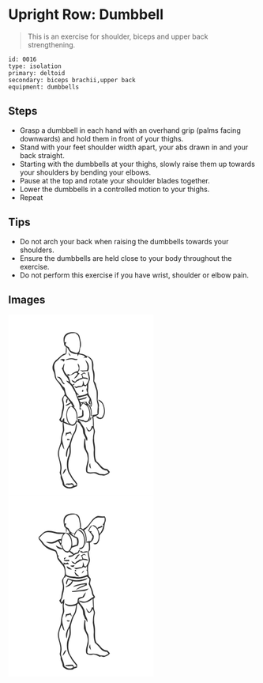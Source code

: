 # Upright Row: Dumbbell
> This is an exercise for shoulder, biceps and upper back strengthening.

``` 
id: 0016 
type: isolation 
primary: deltoid 
secondary: biceps brachii,upper back 
equipment: dumbbells 
``` 

## Steps

 - Grasp a dumbbell in each hand with an overhand grip (palms facing downwards) and hold them in front of your thighs.
 - Stand with your feet shoulder width apart, your abs drawn in and your back straight.
 - Starting with the dumbbells at your thighs, slowly raise them up towards your shoulders by bending your elbows.
 - Pause at the top and rotate your shoulder blades together.
 - Lower the dumbbells in a controlled motion to your thighs.
 - Repeat

## Tips

 - Do not arch your back when raising the dumbbells towards your shoulders.
 - Ensure the dumbbells are held close to your body throughout the exercise.
 - Do not perform this exercise if you have wrist, shoulder or elbow pain.

## Images

<svg width="221pt" height="275pt" viewBox="0 0 221 275" xmlns="http://www.w3.org/2000/svg"><g fill="#FFF"><path d="M0 0h221v275H0V0m85.82 31.9c-3.25 4.39-1.3 9.97-.8 14.89l2.76 3.15c-.12 3.17-.29 6.34-.7 9.49-5.65.6-8.79 5.73-13.05 8.75-5.7 3.78-8.95 12-5.5 18.29 1.92 3.34 1.5 7.39 2.99 10.89 1.39 3.45 4.58 5.67 6.45 8.83 2.41 3.34 3.97 7.24 6.72 10.33.4 1.61.79 3.21 1.21 4.82-1.37 2.15-2.99 4.16-4.03 6.5-.74 2.74.57 5.45.95 8.15.98 5.66-2.04 10.94-2.11 16.55-.01 2.93-1.86 5.27-3.43 7.56 1.62 1.35 3.13 5.48 5.68 3.11-.62 3.92-.1 7.86.06 11.79.12 2.79-1.3 5.29-1.89 7.95-.98 3.8-1 7.73-1.42 11.61-1.98 6.91-5.73 13.98-3.78 21.35 1.88 7.92 4.77 16.21 2.14 24.34.52 1.63 1.07 3.26 1.6 4.9-1.08 3.92 2.31 7.05 2.55 10.83-.13 5.5 6.04 8.48 10.84 8.34 3.67.56 6.59-1.99 10-2.77 2.17-.56 1.47-3.23 1.47-4.86-1.07-1.4-2.03-2.87-3.12-4.24-3.78-3.8-5.82-8.86-8.63-13.34-2.83-8.28-1.83-17.62 1.49-25.61 1.94-6.34-.86-13.16 1.48-19.45 1.57-4.41 2.44-9.18 5.1-13.11 2.89-4.54 3.41-10.14 3.41-15.39-2.1 2.45-1.67 5.97-2.6 8.9-.66 4.45-4.2 7.67-5.2 11.99-1.53 3.77-2.58 7.7-3.89 11.54-2.1 3.96-4.34 8-4.79 12.56-.11 2.09-.73 4.55 1.08 6.14 1.13-5.22.51-11 3.99-15.48.1 3.28.34 6.58-.05 9.85-.77 3.37-2.73 6.37-3.25 9.81-1.24 8.13-.49 17.1 4.54 23.9 2.28 5.43 6.96 9.18 9.71 14.31-1.19.42-2.4.82-3.61 1.2-1.06-1.97-2.27-4.81-5.06-3.6-2.69 1.04-7.43-1.34-8.37 2.18.94-.18 1.87-.35 2.81-.52 3.05 1.9 7.26-1.98 9.25 1.86-4.27 4.19-13.55 2.17-14.04-4.29-1.05-6.37-5.95-12.25-4.22-18.89 2.14-9.88-4.79-19.01-3.37-28.85.78-4.02 2.1-7.92 3.84-11.62 1.39 2.89 1.84 6.34 4.16 8.72-.86-5.44-2.91-10.65-3.48-16.15.09-4.52 2.28-8.58 3.26-12.9.12-3.86-.68-7.67-.96-11.5 4.24 1.74 8.56 3.34 13.01 4.44 3.94.41 5.86-3.75 7.48-6.6-.45-.79-.91-1.58-1.36-2.36-.52 3.14-2.41 7.33-6.14 7.28-4.53-.71-6.36-5.64-7.2-9.56-1.28-6.3-.64-14.28 5.37-18.01 5.22 2.19 8.03 7.74 8.55 13.13.33 2.67-.57 5.66 1.26 7.96.74-7.5-.24-15.76-6.08-21.15l2.11.83c-1.27-2.34-2.3-4.8-3.62-7.11-2.71-2.95-5.37-5.96-7.68-9.24-2.82-3.68-2.9-8.54-4.23-12.83-4.22-2.77-6.12-7.69-10.04-10.77-4.18-4.08-3.13-10.47-4.77-15.63-1.28-4.18-1.6-9.25 1.53-12.72 2.5-2.24 5.02-4.47 7.28-6.97 2.12-2.58 5.52-3.31 8.27-5 1.42-3.29 1.07-7.05.75-10.53 3.19 2.45 3.8 7.37 7.85 8.78 2.61 1.41 5.58 1.84 8.52 1.76.15.81.46 2.42.61 3.23.49-.98.96-1.96 1.41-2.95 3.43.51 6.85 1.04 9.67 3.26-.87 1.02-1.74 2.03-2.61 3.05.64-.46 1.27-.92 1.91-1.39.88.1 2.63.29 3.51.38.08-.57.25-1.71.34-2.28 2.39 1.9 4.84 3.87 6.48 6.5 1.67 4.81.55 10.06 1.58 14.98 1.9 5.38 1.37 11.19 1.49 16.79 1.67 4.32 2.79 8.83 4.5 13.14 1.42 6.59-.17 13.51 1.62 20.06 1.78 5.3-.86 10.72.27 16.11-2.52 1-5.23 1.19-7.85 1.73.07.73.2 2.17.26 2.89-.32 0-.97-.01-1.29-.01 3.01 3.8 1.31 9.21 2.19 13.73l-2.03-.04c-.72 2.35-1.14 4.99-2.99 6.76-2.72-.19-4.11-2.8-4.86-5.1-.18.06-.54.17-.72.23.95 2.21 1.29 5.15 3.67 6.32 3.4.26 4.73-3.38 6.41-5.63 3.28 4.99-.07 10.52.31 15.88-1.27 6.39 1.73 12.56 1.13 18.97-.59 5.44.18 10.85 1.48 16.14 3.13 2.7 6.02 5.68 8.54 8.97 2.39 3.15 6.22 4.77 10.09 5.09.73.94 1.45 1.9 2.17 2.86-1.74.92-3.37 2.05-5.18 2.82-2.62.14-5.22-.43-7.85-.37-2.57-1.24-5.11-3.02-8.09-2.8-3.68-.29-8.04 1.55-11.06-1.31.4-4.48.32-9.11 2.01-13.35.12-4.08.31-8.18-.14-12.25-.38-3.58-3.44-6.2-3.74-9.8-.52-4.2-1.66-8.46-.66-12.68-.45-.82-.91-1.63-1.39-2.42-.85 4.45-1.41 8.99-1.2 13.52 1.24 5.13 5.34 9.22 5.56 14.68 1.69 7.94-4.13 15.48-1.88 23.36 2.79 2.8 6.87 2.34 10.41 1.72 4.07-.79 7.06 3.03 10.97 3.11 2.45-.01 5.04 1.24 7.37 0 2.78-1.05 5.76-2.19 7.03-5.13-.82-1-1.61-2.02-2.49-2.96-1.78-2.23-5.17-1.1-7.29-2.88-4.12-2.87-6.63-7.45-10.7-10.41-3.66-7.71-1.15-16.61-2.48-24.79-1.42-6.3-1.38-12.95.18-19.21.68-3.1-1.78-5.79-1.5-8.87.1-4.63-.07-9.28-.89-13.85 2.84-1.94 6.95-2.05 8.21-5.77-.13-3.14.55-6.27.05-9.39 1.26-3.87-.76-7.41-1.69-11.07.2-4.7.72-9.44.02-14.13-.61-3.66-2.39-7.02-2.85-10.72-.77-1.21-1.55-2.42-2.35-3.6.46-5.64 1.4-11.63-.88-17-1.1-3.05.03-6.35-.5-9.5-.1-6.05-5.17-10.8-10.76-12.22-3.23-2.17-6.87-3.17-10.74-3.38.96-2.46 1.17-5.08 1.37-7.68 3.16-5.58.34-11.88-.54-17.66-.59-3.9-4.56-6.81-8.42-6.78-5.06-.55-11.06.11-14.25 4.59m5.29 26.07c.58 1.42 1.19 2.83 1.78 4.24.49.15 1.46.46 1.94.61-.94-1.83-2.28-3.39-3.72-4.85m-4.59 11.17c4.13.61 8.15-2.07 12.22-.54 2.01.77 4.12 1.18 6.19.39 0-.36-.01-1.09-.01-1.46-1.16.37-2.3.38-3.44.04-4.89-1.6-10.51-1.01-14.96 1.57m-8.07.12c2.47-.4 4.35.75 5.77 2.67.38-1.24 2.63-2.87.79-3.81-2.26-.87-4.71-.36-6.56 1.14m38.3.18c2.5 4.62 5.13 9.96 2.81 15.24-3.58.62-7.27.82-10.86.1 1.43.76 2.83 1.58 4.34 2.18 2.4-.33 4.79-1.3 7.22-.59 2.01-.8 1.92-3.55 2.06-5.37.55-4.49-1.88-9.08-5.57-11.56M81.32 81.85c2.11 3.85 2.82 8.49 6.07 11.66 2.46 2.33 4.03 5.32 4.91 8.57-1.52-.58-3.07-1.09-4.67-1.39 3 3.18 6.99 5.43 9.21 9.31 1.68 3.04 3.59 5.97 4.99 9.15 2.25 8.58 8.65 16.53 6.16 25.85l1.07-1.87c.54.82 1.09 1.63 1.65 2.44 1.11-1.68-.71-2.79-1.41-4.06 1.22-2.27 2.83-4.28 4.45-6.26 3.15 1.75 6.66 3.64 7.86 7.33 2.1 5.66 3.14 12.92-.79 18.02-1.39 2.35-4.57 1.62-6.24.01-2.9-.19-5.73-.89-8.5-1.73-.41 1.56-.84 3.11-1.3 4.66 3.77.77 4.91 4.86 6.95 7.59 2.55 3.23 1.08 7.7 2.96 11.19 1.55 3.27 2.87 6.66 4.63 9.83 2.34-3.07-.21-6.22-1.44-9.1-1.82-3.41-.54-7.68-2.79-10.92-1.62-3.31-4.25-6.02-5.86-9.31-.58-.42-1.76-1.27-2.35-1.7 2.54-1.32 4.79 2.24 7.57 1.43 2.68 2.41 6.37 1.54 8.15-1.44l1.33 1.54c-1-1.95-.26-3.94.16-5.86 1.73-6.6-.16-13.73-3.74-19.39l1.39.62c3.55 4.64 4.5 10.77 3.91 16.46l1.14.16c.53-7.17-.34-16.48-7.5-20.21.03-.41.09-1.23.11-1.64-3.2.01-6.33.73-9.49 1.14-.75-1.19-1.35-2.46-2.02-3.7 3.35-.4 6.59-1.35 9.77-2.46.69-.92 1.41-1.82 2.15-2.71-3.86 1.89-8.15 2.49-12.26 3.57-.51-.5-1.51-1.49-2.02-1.99 4.81-1.13 9.71-2.03 14.36-3.77 1.21 1.82 2.47 3.61 3.76 5.38-.58 2-1.15 4-1.85 5.95.91 1.15 2.01 3.16 3.76 2.31-1.8-1.72-1.68-4.09-1.18-6.28.67 2.74 1.1 5.54 2.11 8.19-.62-.33-1.86-.99-2.48-1.31l1.69 3.75c2.41-3.22 1.1-7.33.41-10.92-.55-3.73-3.68-6.35-4.42-10.02-1.29-3.91.25-8.01-.15-12.01-.32-3.88 2.7-7.12 2.45-10.99-.44-3.14-1.2-6.23-1.85-9.34-.25-.14-.74-.43-.99-.58-.96 4.03 1.81 7.92 1.09 11.99-.43 3.19-2.5 5.78-4.1 8.46l-2.8-.48c-.18-2.21-.99-4.26-1.87-6.26-.25 2.63.35 5.95-1.92 7.87-2.35.39-4.88-.22-7.07 1.05-1.45.92-2.98-.49-4.42-.67 1.04 1.3 2.37 3.67 4.4 2.69 3.08-1.83 7.17-.53 9.74-3.4 1 .41 1.99.83 2.98 1.26.56-.58 1.66-1.73 2.21-2.31.08 1.38.23 4.13.31 5.5h-1.08c.16 1.29.31 2.58.47 3.87.41 1.09 2.19 3.05.31 3.77-3.98 2.36-8.72 2.87-13.22 3.44-.11.5-.33 1.49-.44 1.98-.61-1.38-1.21-2.76-1.81-4.14 1.25.42 2.5.83 3.76 1.2-1.27-2.18-3.84-3.26-4.84-5.63-1.6-3.3-2.85-6.81-5.1-9.76 2.03.67 2.58-.81 3.02-2.29-1.12.52-2.23 1.07-3.32 1.65-1.08-1.1-2.18-2.19-3.29-3.25-.84-3.45-.96-7.41-3.81-9.95 2.84-1.03 6.02-1.18 8.58-2.93 1.56-.97 3.18-2.21 5.14-1.86 1.5.67 1.18 2.37.06 3.23-1.4 2.03-3.29 3.67-4.53 5.81 1.54-.84 3.01-1.79 4.48-2.74 1.02-2.11 2.41-4.05 4.57-5.11-1.09-.55-2.84-.98-2.59-2.57.66-1.12 2.09-2 1.93-3.46.04-3.16.79-7.51-2.72-9.15.45 2.16 1.23 4.24 1.95 6.32.24 1.67-.82 3.19-1.18 4.78-4.18.98-7.88 3.07-11.09 5.89-1.83-.19-3.58-.67-5.23-1.44l.84 2.83c-2.22-2.11-4.43-4.43-5.51-7.36-1.95-3.55.08-7.47.33-11.17-2.46 1.77-1.51 5.64-4.06 7.19m33.25 6.67c-1.43 1.02-2.67 2.47-4.61 2.19 1.84 1.44 2.72 3.57 2.19 5.9-3.1.26-5.62 2.16-8.45 3.25-.7.86-1.4 1.72-2.09 2.58-1.82-.85-3.51-1.92-5.22-2.95.18 3.08 3.14 3.79 5.57 4.41 1.31-1.51 2.82-2.85 4.86-3.19l1.43-1.47c1.82-.33 3.59-.91 5.16-1.9 2.74.1 5.43.63 8.05 1.42-1.1-3.31-4.84-2.85-7.62-2.98-.21-1.49-.91-2.8-1.79-3.99.9-.72 1.79-1.43 2.68-2.16 1.15.46 2.3.9 3.47 1.31-1.07-.91-1.99-2.72-3.63-2.42m-40.84 6.4c1.88 1.27 4.27 2.05 5.46 4.13 1.65 2.35 2.58 5.35 5.02 7.05.47-.15 1.42-.45 1.89-.59-3.84-1.94-4.1-6.75-7.12-9.46-1.44-1.28-3.48-1-5.25-1.13m28.5 18.92c.7.52.7.52 0 0m10.22 1.35c-.16.42-.48 1.26-.63 1.67 1.57 3.17 3.82-3.64.63-1.67m23.76 14.57c2.8 2.53 6.5 4.56 7.64 8.42 2.11 6 2.79 13.7-2.02 18.62-.76.13-2.29.4-3.05.53-1.71-1.16-3.41-2.47-5.56-2.62 1.5 4.23 7.76 5.86 10.67 2.24 3.92-5.52 3.31-12.9 1.25-19.01-1.28-3.97-4.41-8.02-8.93-8.18m-23.76 14.74c-.29 2.8-.17 5.62-.3 8.42-1.52 2.66-6.02 1.13-6.71 4.49 2.67-.33 5.74-.29 7.85-2.22 1.96-1.77.74-4.64.9-6.93.17-1.55-.69-2.75-1.74-3.76m12.48 11.86c-.19 1.31-1.64 3.55-.44 4.49 1.1-1.1 1.71-2.81 1.63-4.36-.3-.03-.89-.09-1.19-.13m-37.44 23.47c-.18 1.82-.36 3.65-.48 5.48.72-1.15 1.41-2.31 2.1-3.47 1.72-.41 3.43-.87 5.11-1.39.66 1.05 1.36 2.09 2.09 3.11-.31-1.9-.92-3.72-1.57-5.53-2.24 1.2-4.69 1.87-7.25 1.8m1.72 9.18c.15.55.44 1.64.59 2.19.97-.14 2.9-.41 3.87-.55-.88-1.71-2.87-1.41-4.46-1.64m36.43 45.32c-.63-2.79-1.12-5.61-1.29-8.47-2.19 2.59-1.32 6.51 1.29 8.47m-43.01 8.43c3.01-1.89 3.98-5.4 5.7-8.28-3.73.68-4.59 5.25-5.7 8.28z"/><path d="M89.51 31.36c3.6-2.9 8.38-2.9 12.76-2.76 1.41 1.27 2.93 2.45 4.06 3.99 3.06 7.86 3.62 16.9.35 24.84-.95.46-1.89.91-2.83 1.37-2.65-.83-5.33-1.63-7.87-2.77-2.31-1.13-3.13-3.74-4.11-5.92-1.67-1.01-3.38-1.99-4.83-3.3-.18-1.69.63-3.28 1.02-4.89l-2.44.6c-.41-4.01.18-8.8 3.89-11.16zM84.78 124.11c.68.08 2.03.23 2.71.31.88 1.26 1.81 2.48 2.8 3.66-.37.05-1.13.17-1.51.23-.48 2.2-2.35 5.11.26 6.66.24-2.31.65-4.63 1.62-6.76.84 2.15 2.38 3.84 4 5.42-2.74 1.55-5.5 3.05-8.19 4.67 3.27 1.43 6.02-2 8.78-3.26.85 1.45 1.69 2.9 2.57 4.33-2.64.02-5.77.51-7.09 3.13-3.95 7.3-3.28 16.87 1.28 23.74-2.2-1.31-4.54-2.36-6.92-3.3-.02-1.84-.05-3.68-.12-5.51-2.04.75-2.41 3.06-3.4 4.73-.59-1.14-2.25-2.25-1.11-3.58 2.06-3.56 2-7.75 3.13-11.6 1.84-5.17 1.28-10.85.04-16.09-.69-2.33.58-4.57 1.15-6.78zM113.8 134.5c.76-1.18 4.77-.6 4.69 1.03-1.58.18-3.27-.36-4.69-1.03zM110.2 136.58c-.15-1.36.5-1.82 1.96-1.38.1 1.31-.55 1.77-1.96 1.38zM119.92 136.85c-.44-.32-.44-.32 0 0zM119.92 136.85l.3.23.13.32-.43-.55z"/></g><g fill="#333"><path d="M85.82 31.9c3.19-4.48 9.19-5.14 14.25-4.59 3.86-.03 7.83 2.88 8.42 6.78.88 5.78 3.7 12.08.54 17.66-.2 2.6-.41 5.22-1.37 7.68 3.87.21 7.51 1.21 10.74 3.38 5.59 1.42 10.66 6.17 10.76 12.22.53 3.15-.6 6.45.5 9.5 2.28 5.37 1.34 11.36.88 17 .8 1.18 1.58 2.39 2.35 3.6.46 3.7 2.24 7.06 2.85 10.72.7 4.69.18 9.43-.02 14.13.93 3.66 2.95 7.2 1.69 11.07.5 3.12-.18 6.25-.05 9.39-1.26 3.72-5.37 3.83-8.21 5.77.82 4.57.99 9.22.89 13.85-.28 3.08 2.18 5.77 1.5 8.87-1.56 6.26-1.6 12.91-.18 19.21 1.33 8.18-1.18 17.08 2.48 24.79 4.07 2.96 6.58 7.54 10.7 10.41 2.12 1.78 5.51.65 7.29 2.88.88.94 1.67 1.96 2.49 2.96-1.27 2.94-4.25 4.08-7.03 5.13-2.33 1.24-4.92-.01-7.37 0-3.91-.08-6.9-3.9-10.97-3.11-3.54.62-7.62 1.08-10.41-1.72-2.25-7.88 3.57-15.42 1.88-23.36-.22-5.46-4.32-9.55-5.56-14.68-.21-4.53.35-9.07 1.2-13.52.48.79.94 1.6 1.39 2.42-1 4.22.14 8.48.66 12.68.3 3.6 3.36 6.22 3.74 9.8.45 4.07.26 8.17.14 12.25-1.69 4.24-1.61 8.87-2.01 13.35 3.02 2.86 7.38 1.02 11.06 1.31 2.98-.22 5.52 1.56 8.09 2.8 2.63-.06 5.23.51 7.85.37 1.81-.77 3.44-1.9 5.18-2.82-.72-.96-1.44-1.92-2.17-2.86-3.87-.32-7.7-1.94-10.09-5.09-2.52-3.29-5.41-6.27-8.54-8.97-1.3-5.29-2.07-10.7-1.48-16.14.6-6.41-2.4-12.58-1.13-18.97-.38-5.36 2.97-10.89-.31-15.88-1.68 2.25-3.01 5.89-6.41 5.63-2.38-1.17-2.72-4.11-3.67-6.32.18-.06.54-.17.72-.23.75 2.3 2.14 4.91 4.86 5.1 1.85-1.77 2.27-4.41 2.99-6.76l2.03.04c-.88-4.52.82-9.93-2.19-13.73.32 0 .97.01 1.29.01-.06-.72-.19-2.16-.26-2.89 2.62-.54 5.33-.73 7.85-1.73-1.13-5.39 1.51-10.81-.27-16.11-1.79-6.55-.2-13.47-1.62-20.06-1.71-4.31-2.83-8.82-4.5-13.14-.12-5.6.41-11.41-1.49-16.79-1.03-4.92.09-10.17-1.58-14.98-1.64-2.63-4.09-4.6-6.48-6.5-.09.57-.26 1.71-.34 2.28-.88-.09-2.63-.28-3.51-.38-.64.47-1.27.93-1.91 1.39.87-1.02 1.74-2.03 2.61-3.05-2.82-2.22-6.24-2.75-9.67-3.26-.45.99-.92 1.97-1.41 2.95-.15-.81-.46-2.42-.61-3.23-2.94.08-5.91-.35-8.52-1.76-4.05-1.41-4.66-6.33-7.85-8.78.32 3.48.67 7.24-.75 10.53-2.75 1.69-6.15 2.42-8.27 5-2.26 2.5-4.78 4.73-7.28 6.97-3.13 3.47-2.81 8.54-1.53 12.72 1.64 5.16.59 11.55 4.77 15.63 3.92 3.08 5.82 8 10.04 10.77 1.33 4.29 1.41 9.15 4.23 12.83 2.31 3.28 4.97 6.29 7.68 9.24 1.32 2.31 2.35 4.77 3.62 7.11l-2.11-.83c5.84 5.39 6.82 13.65 6.08 21.15-1.83-2.3-.93-5.29-1.26-7.96-.52-5.39-3.33-10.94-8.55-13.13-6.01 3.73-6.65 11.71-5.37 18.01.84 3.92 2.67 8.85 7.2 9.56 3.73.05 5.62-4.14 6.14-7.28.45.78.91 1.57 1.36 2.36-1.62 2.85-3.54 7.01-7.48 6.6-4.45-1.1-8.77-2.7-13.01-4.44.28 3.83 1.08 7.64.96 11.5-.98 4.32-3.17 8.38-3.26 12.9.57 5.5 2.62 10.71 3.48 16.15-2.32-2.38-2.77-5.83-4.16-8.72-1.74 3.7-3.06 7.6-3.84 11.62-1.42 9.84 5.51 18.97 3.37 28.85-1.73 6.64 3.17 12.52 4.22 18.89.49 6.46 9.77 8.48 14.04 4.29-1.99-3.84-6.2.04-9.25-1.86-.94.17-1.87.34-2.81.52.94-3.52 5.68-1.14 8.37-2.18 2.79-1.21 4 1.63 5.06 3.6 1.21-.38 2.42-.78 3.61-1.2-2.75-5.13-7.43-8.88-9.71-14.31-5.03-6.8-5.78-15.77-4.54-23.9.52-3.44 2.48-6.44 3.25-9.81.39-3.27.15-6.57.05-9.85-3.48 4.48-2.86 10.26-3.99 15.48-1.81-1.59-1.19-4.05-1.08-6.14.45-4.56 2.69-8.6 4.79-12.56 1.31-3.84 2.36-7.77 3.89-11.54 1-4.32 4.54-7.54 5.2-11.99.93-2.93.5-6.45 2.6-8.9 0 5.25-.52 10.85-3.41 15.39-2.66 3.93-3.53 8.7-5.1 13.11-2.34 6.29.46 13.11-1.48 19.45-3.32 7.99-4.32 17.33-1.49 25.61 2.81 4.48 4.85 9.54 8.63 13.34 1.09 1.37 2.05 2.84 3.12 4.24 0 1.63.7 4.3-1.47 4.86-3.41.78-6.33 3.33-10 2.77-4.8.14-10.97-2.84-10.84-8.34-.24-3.78-3.63-6.91-2.55-10.83-.53-1.64-1.08-3.27-1.6-4.9 2.63-8.13-.26-16.42-2.14-24.34-1.95-7.37 1.8-14.44 3.78-21.35.42-3.88.44-7.81 1.42-11.61.59-2.66 2.01-5.16 1.89-7.95-.16-3.93-.68-7.87-.06-11.79-2.55 2.37-4.06-1.76-5.68-3.11 1.57-2.29 3.42-4.63 3.43-7.56.07-5.61 3.09-10.89 2.11-16.55-.38-2.7-1.69-5.41-.95-8.15 1.04-2.34 2.66-4.35 4.03-6.5-.42-1.61-.81-3.21-1.21-4.82-2.75-3.09-4.31-6.99-6.72-10.33-1.87-3.16-5.06-5.38-6.45-8.83-1.49-3.5-1.07-7.55-2.99-10.89-3.45-6.29-.2-14.51 5.5-18.29 4.26-3.02 7.4-8.15 13.05-8.75.41-3.15.58-6.32.7-9.49l-2.76-3.15c-.5-4.92-2.45-10.5.8-14.89m3.69-.54c-3.71 2.36-4.3 7.15-3.89 11.16l2.44-.6c-.39 1.61-1.2 3.2-1.02 4.89 1.45 1.31 3.16 2.29 4.83 3.3.98 2.18 1.8 4.79 4.11 5.92 2.54 1.14 5.22 1.94 7.87 2.77.94-.46 1.88-.91 2.83-1.37 3.27-7.94 2.71-16.98-.35-24.84-1.13-1.54-2.65-2.72-4.06-3.99-4.38-.14-9.16-.14-12.76 2.76m-4.73 92.75c-.57 2.21-1.84 4.45-1.15 6.78 1.24 5.24 1.8 10.92-.04 16.09-1.13 3.85-1.07 8.04-3.13 11.6-1.14 1.33.52 2.44 1.11 3.58.99-1.67 1.36-3.98 3.4-4.73.07 1.83.1 3.67.12 5.51 2.38.94 4.72 1.99 6.92 3.3-4.56-6.87-5.23-16.44-1.28-23.74 1.32-2.62 4.45-3.11 7.09-3.13-.88-1.43-1.72-2.88-2.57-4.33-2.76 1.26-5.51 4.69-8.78 3.26 2.69-1.62 5.45-3.12 8.19-4.67-1.62-1.58-3.16-3.27-4-5.42-.97 2.13-1.38 4.45-1.62 6.76-2.61-1.55-.74-4.46-.26-6.66.38-.06 1.14-.18 1.51-.23-.99-1.18-1.92-2.4-2.8-3.66-.68-.08-2.03-.23-2.71-.31z"/><path d="M91.11 57.97c1.44 1.46 2.78 3.02 3.72 4.85-.48-.15-1.45-.46-1.94-.61-.59-1.41-1.2-2.82-1.78-4.24zM86.52 69.14c4.45-2.58 10.07-3.17 14.96-1.57 1.14.34 2.28.33 3.44-.04 0 .37.01 1.1.01 1.46-2.07.79-4.18.38-6.19-.39-4.07-1.53-8.09 1.15-12.22.54zM78.45 69.26c1.85-1.5 4.3-2.01 6.56-1.14 1.84.94-.41 2.57-.79 3.81-1.42-1.92-3.3-3.07-5.77-2.67zM116.75 69.44c3.69 2.48 6.12 7.07 5.57 11.56-.14 1.82-.05 4.57-2.06 5.37-2.43-.71-4.82.26-7.22.59-1.51-.6-2.91-1.42-4.34-2.18 3.59.72 7.28.52 10.86-.1 2.32-5.28-.31-10.62-2.81-15.24z"/><path d="M81.32 81.85c2.55-1.55 1.6-5.42 4.06-7.19-.25 3.7-2.28 7.62-.33 11.17 1.08 2.93 3.29 5.25 5.51 7.36l-.84-2.83c1.65.77 3.4 1.25 5.23 1.44 3.21-2.82 6.91-4.91 11.09-5.89.36-1.59 1.42-3.11 1.18-4.78-.72-2.08-1.5-4.16-1.95-6.32 3.51 1.64 2.76 5.99 2.72 9.15.16 1.46-1.27 2.34-1.93 3.46-.25 1.59 1.5 2.02 2.59 2.57-2.16 1.06-3.55 3-4.57 5.11-1.47.95-2.94 1.9-4.48 2.74 1.24-2.14 3.13-3.78 4.53-5.81 1.12-.86 1.44-2.56-.06-3.23-1.96-.35-3.58.89-5.14 1.86-2.56 1.75-5.74 1.9-8.58 2.93 2.85 2.54 2.97 6.5 3.81 9.95 1.11 1.06 2.21 2.15 3.29 3.25 1.09-.58 2.2-1.13 3.32-1.65-.44 1.48-.99 2.96-3.02 2.29 2.25 2.95 3.5 6.46 5.1 9.76 1 2.37 3.57 3.45 4.84 5.63-1.26-.37-2.51-.78-3.76-1.2.6 1.38 1.2 2.76 1.81 4.14.11-.49.33-1.48.44-1.98 4.5-.57 9.24-1.08 13.22-3.44 1.88-.72.1-2.68-.31-3.77-.16-1.29-.31-2.58-.47-3.87h1.08c-.08-1.37-.23-4.12-.31-5.5-.55.58-1.65 1.73-2.21 2.31-.99-.43-1.98-.85-2.98-1.26-2.57 2.87-6.66 1.57-9.74 3.4-2.03.98-3.36-1.39-4.4-2.69 1.44.18 2.97 1.59 4.42.67 2.19-1.27 4.72-.66 7.07-1.05 2.27-1.92 1.67-5.24 1.92-7.87.88 2 1.69 4.05 1.87 6.26l2.8.48c1.6-2.68 3.67-5.27 4.1-8.46.72-4.07-2.05-7.96-1.09-11.99.25.15.74.44.99.58.65 3.11 1.41 6.2 1.85 9.34.25 3.87-2.77 7.11-2.45 10.99.4 4-1.14 8.1.15 12.01.74 3.67 3.87 6.29 4.42 10.02.69 3.59 2 7.7-.41 10.92l-1.69-3.75c.62.32 1.86.98 2.48 1.31-1.01-2.65-1.44-5.45-2.11-8.19-.5 2.19-.62 4.56 1.18 6.28-1.75.85-2.85-1.16-3.76-2.31.7-1.95 1.27-3.95 1.85-5.95-1.29-1.77-2.55-3.56-3.76-5.38-4.65 1.74-9.55 2.64-14.36 3.77.51.5 1.51 1.49 2.02 1.99 4.11-1.08 8.4-1.68 12.26-3.57-.74.89-1.46 1.79-2.15 2.71-3.18 1.11-6.42 2.06-9.77 2.46.67 1.24 1.27 2.51 2.02 3.7 3.16-.41 6.29-1.13 9.49-1.14-.02.41-.08 1.23-.11 1.64 7.16 3.73 8.03 13.04 7.5 20.21l-1.14-.16c.59-5.69-.36-11.82-3.91-16.46l-1.39-.62-.13-.32-.3-.23c-.44-.32-.44-.32 0 0l.43.55c3.58 5.66 5.47 12.79 3.74 19.39-.42 1.92-1.16 3.91-.16 5.86l-1.33-1.54c-1.78 2.98-5.47 3.85-8.15 1.44-2.78.81-5.03-2.75-7.57-1.43.59.43 1.77 1.28 2.35 1.7 1.61 3.29 4.24 6 5.86 9.31 2.25 3.24.97 7.51 2.79 10.92 1.23 2.88 3.78 6.03 1.44 9.1-1.76-3.17-3.08-6.56-4.63-9.83-1.88-3.49-.41-7.96-2.96-11.19-2.04-2.73-3.18-6.82-6.95-7.59.46-1.55.89-3.1 1.3-4.66 2.77.84 5.6 1.54 8.5 1.73 1.67 1.61 4.85 2.34 6.24-.01 3.93-5.1 2.89-12.36.79-18.02-1.2-3.69-4.71-5.58-7.86-7.33-1.62 1.98-3.23 3.99-4.45 6.26.7 1.27 2.52 2.38 1.41 4.06-.56-.81-1.11-1.62-1.65-2.44l-1.07 1.87c2.49-9.32-3.91-17.27-6.16-25.85-1.4-3.18-3.31-6.11-4.99-9.15-2.22-3.88-6.21-6.13-9.21-9.31 1.6.3 3.15.81 4.67 1.39-.88-3.25-2.45-6.24-4.91-8.57-3.25-3.17-3.96-7.81-6.07-11.66m32.48 52.65c1.42.67 3.11 1.21 4.69 1.03.08-1.63-3.93-2.21-4.69-1.03m-3.6 2.08c1.41.39 2.06-.07 1.96-1.38-1.46-.44-2.11.02-1.96 1.38z"/><path d="M114.57 88.52c1.64-.3 2.56 1.51 3.63 2.42a85.18 85.18 0 0 1-3.47-1.31c-.89.73-1.78 1.44-2.68 2.16.88 1.19 1.58 2.5 1.79 3.99 2.78.13 6.52-.33 7.62 2.98-2.62-.79-5.31-1.32-8.05-1.42-1.57.99-3.34 1.57-5.16 1.9l-1.43 1.47c-2.04.34-3.55 1.68-4.86 3.19-2.43-.62-5.39-1.33-5.57-4.41 1.71 1.03 3.4 2.1 5.22 2.95.69-.86 1.39-1.72 2.09-2.58 2.83-1.09 5.35-2.99 8.45-3.25.53-2.33-.35-4.46-2.19-5.9 1.94.28 3.18-1.17 4.61-2.19zM73.73 94.92c1.77.13 3.81-.15 5.25 1.13 3.02 2.71 3.28 7.52 7.12 9.46-.47.14-1.42.44-1.89.59-2.44-1.7-3.37-4.7-5.02-7.05-1.19-2.08-3.58-2.86-5.46-4.13zM102.23 113.84c.7.52.7.52 0 0zM112.45 115.19c3.19-1.97.94 4.84-.63 1.67.15-.41.47-1.25.63-1.67zM136.21 129.76c4.52.16 7.65 4.21 8.93 8.18 2.06 6.11 2.67 13.49-1.25 19.01-2.91 3.62-9.17 1.99-10.67-2.24 2.15.15 3.85 1.46 5.56 2.62.76-.13 2.29-.4 3.05-.53 4.81-4.92 4.13-12.62 2.02-18.62-1.14-3.86-4.84-5.89-7.64-8.42zM112.45 144.5c1.05 1.01 1.91 2.21 1.74 3.76-.16 2.29 1.06 5.16-.9 6.93-2.11 1.93-5.18 1.89-7.85 2.22.69-3.36 5.19-1.83 6.71-4.49.13-2.8.01-5.62.3-8.42zM124.93 156.36c.3.04.89.1 1.19.13.08 1.55-.53 3.26-1.63 4.36-1.2-.94.25-3.18.44-4.49zM87.49 179.83c2.56.07 5.01-.6 7.25-1.8.65 1.81 1.26 3.63 1.57 5.53-.73-1.02-1.43-2.06-2.09-3.11-1.68.52-3.39.98-5.11 1.39-.69 1.16-1.38 2.32-2.1 3.47.12-1.83.3-3.66.48-5.48zM89.21 189.01c1.59.23 3.58-.07 4.46 1.64-.97.14-2.9.41-3.87.55-.15-.55-.44-1.64-.59-2.19zM125.64 234.33c-2.61-1.96-3.48-5.88-1.29-8.47.17 2.86.66 5.68 1.29 8.47zM82.63 242.76c1.11-3.03 1.97-7.6 5.7-8.28-1.72 2.88-2.69 6.39-5.7 8.28z"/></g></svg>
<svg width="221pt" height="275pt" viewBox="0 0 221 275" xmlns="http://www.w3.org/2000/svg"><g fill="#FFF"><path d="M0 0h221v275H0V0m85.87 31.83c-3.29 4.39-1.36 10.01-.85 14.94.87 1.02 1.74 2.03 2.61 3.05-.01 2.14-.04 4.34.82 6.35.23-2.09.3-4.18.22-6.29 1.55 1.84 2.91 3.81 4.36 5.73l-1.95 1.23c4 2.8 7.61 6.16 12.3 7.81 1.75 2.99 1.52 6.65.57 9.88-2.3.57-4.56 1.3-6.75 2.21.12-7.06-.43-15.7-7.04-19.88-5.16-1.33-10.69-.49-15.97-1.15-6.2-1.53-13.03-3.66-19.18-.77-2.95 1.97-5.41 4.6-7.97 7.04-2.92 2.89 1.13 5.96 2.74 8.33 2.66 4.53 6.65 8.16 11.29 10.61 3.3 1.59 6.9 2.43 10.27 3.83 2.66 3.29 2.24 8 3.85 11.82 1.98 2.48 3.57 5.28 5.94 7.43 3.69 3.58 5.14 8.81 4.68 13.84.68 3.65-2.02 6.44-3.65 9.38-1.23 2.56.08 5.39.51 7.99 1.38 5.9-1.84 11.46-1.97 17.31-.01 2.62-1.27 4.92-3.3 6.54.64 2.11 2.16 3.74 3.55 5.39l2-1.52c-.47 3.7-.24 7.42.04 11.12.43 3.78-1.79 7.12-2.25 10.79-.73 3.38-.57 6.88-1.16 10.28-1.6 4.85-3.51 9.67-4.19 14.77-.32 7.25 3.41 13.93 3.68 21.12.05 3.13-.09 6.31-.97 9.33.5 1.58 1.02 3.15 1.53 4.72-.91 3.99 2.27 7.19 2.6 11.02.15 2.27.9 4.61 3.06 5.73 3.49 3.04 8.41 2.59 12.7 2.18.65-.58 1.31-1.15 1.97-1.72 1.26-.18 2.49-.46 3.7-.84 1.36-1.15.82-3.1.96-4.64-2.89-4.21-6.65-7.78-8.81-12.48-6.61-8.84-5.45-21.09-1.56-30.81 1.94-6.07-.72-12.58 1.28-18.64 1.61-4.98 2.77-10.24 5.74-14.64 2.51-4.33 2.86-9.48 3.11-14.37.44-.58 1.31-1.75 1.75-2.33 2.46 2.45 4.3 5.43 6.07 8.4 1.84 2.93.81 6.67 2.24 9.74.78 1.75 1.55 3.5 2.05 5.35 2.09 1.13 2.74 3.34 3.46 5.46 1.75-4.96-2.86-8.64-3.12-13.36-.14-6.26-4.14-11.66-8.3-16.02l.88-.46c-1.4-.35-2.29-1.21-2.64-2.59l2.68 1.18c6.33 3.69 13.7-.48 18.73-4.57.28 4.33.48 8.66.78 12.99l-1.95-.04c-.75 2.38-1.35 4.91-3.03 6.84-2.72-.31-3.95-2.86-4.98-5.04-.17.01-.51.05-.68.07.98 2.23 1.4 5.04 3.67 6.38 3.44.18 4.77-3.39 6.36-5.74 1.19 2.41 2.21 5.07 1.39 7.78-1.12 4.26-.97 8.68-1.33 13.03.75 5.34 1.93 10.68 1.4 16.12-.54 4.78.56 9.48 1.56 14.12 3.34 2.85 6.28 6.1 9.02 9.51 2.37 2.9 6.04 4.18 9.65 4.6.71.93 1.42 1.87 2.13 2.81-1.74.92-3.39 2.04-5.19 2.83-2.63.12-5.22-.44-7.84-.39-5.06-3.81-11.37-2.61-17.22-2.51-.64-.61-1.29-1.21-1.93-1.81.35-4.45.44-8.99 1.96-13.23.15-4.05.39-8.12-.12-12.15-.4-3.53-3.33-6.15-3.7-9.68-.59-4.25-1.65-8.58-.68-12.87-.45-.78-.92-1.56-1.39-2.32-.86 4.62-1.51 9.35-1.11 14.05 1.55 4.82 5.16 8.87 5.47 14.1 1.68 7.94-4.1 15.48-1.9 23.37 2.57 2.52 6.32 2.51 9.61 1.83 3.98-.91 7.42 1.74 10.82 3.34.49-.15 1.46-.46 1.94-.61 1.6.28 3.22 1.23 4.86.83 3.23-1.21 6.88-2.27 8.61-5.53-1.16-1.45-2.34-2.88-3.55-4.28-4.17-.08-7.95-2.17-10.41-5.51-1.92-2.7-4.68-4.62-6.84-7.05-3.17-7.7-.97-16.28-2.2-24.32-1.41-6.33-1.36-12.98.17-19.27.6-3.09-1.72-5.8-1.47-8.87.14-4.43-.31-8.83-.64-13.24.82-.96 1.62-1.93 2.41-2.91-.63-2.13-2.76-3.55-2.82-5.91-.73-5.22-3.63-9.78-4.91-14.85.44-2.4 1.48-4.77.92-7.25-.68-1.51-2.06-2.57-2.78-4.05-.99-4.49-1.39-9.13-1.06-13.72.26-4.23 3.81-7.88 2.66-12.25-.69-3.53-1.55-7.03-1.85-10.62.67-.8 1.34-1.6 2.02-2.39.55-3.73.11-7.49-.07-11.23 2.71-1.14 4.1-3.69 5.55-6.08.21-1.49.54-2.98.51-4.49-1.21-1.87-2.81-3.46-4.1-5.28.18-.44.55-1.32.74-1.77-1.32-.06-2.63-.12-3.94-.19.87-3.28 2.5-6.28 5.17-8.44 3.09 1.7 6.48 3.64 7.73 7.18 2.07 5.48 3.02 12.33-.33 17.5-1.21 2.25-3.97 1.94-6.09 2.51 1.51 1.77 3.96 1.82 5.73.37 3.46-3.1 3.75-8.11 3.9-12.44.99-2.34 3.41-3.75 4.53-6.06 3.11-4.37 2.34-10.01 4.19-14.84 1.17-2.75.53-5.83-1.2-8.18-4.39 1.02-9.07-1.77-13.2.65-8.05 4.19-10.02 14.85-18.78 18.1l-.28 1.01c-1.3-.78-2.6-1.53-3.92-2.26 1.1-5.03-.9-9.88-1.66-14.79-.59-3.9-4.51-6.79-8.36-6.79-5.06-.56-11.03.08-14.26 4.51m36.87 198.48c.91 1.42 1.84 2.83 2.84 4.2-.53-2.94-1.02-5.88-1.41-8.84-.51 1.53-.99 3.08-1.43 4.64z"/><path d="M89 31.75c3.65-3.24 8.73-3.34 13.33-3.15 1.7 1.67 3.96 3.11 4.69 5.5 1.16 4.99 2.41 10.04 1.91 15.2-3.7 1.72-6.8 4.83-8.52 8.53-4.04-.97-7.5-3.53-8.56-7.71-1.68-1.02-3.39-2.03-4.86-3.34.03-1.69.61-3.3 1.01-4.92-.61.17-1.82.52-2.43.69-.22-3.81.05-8.35 3.43-10.8z"/><path d="M132.04 34.73c4.2-2.94 9.48-.53 14.17-1.62.93 3.71.01 7.74-2.55 10.6.65 1.27 1.27 2.56 1.84 3.88l-1.07-2.15c-.73 4.64-2.67 8.9-5.64 12.53-1.02-2.46-1.54-5.13-2.97-7.41 2.52-1.18 5.16-2.1 7.61-3.45-.41-.54-.81-1.09-1.21-1.63-1.87 1.15-3.94 1.88-5.97 2.69l-.36-1.15c.07.75.2 2.24.26 2.98-2.17-2.21-4.61-6.07-8.27-4.86-3.3.35-4.57 3.72-5.57 6.4l-1.23.91 1.92 2.34c.79.99 1.63 1.94 2.49 2.86.9 1.52 1.87 3 2.63 4.59-.32 2.36-1.7 4.4-2.55 6.59-2.86.04-5.71.5-8.04 2.28 1.46.17 2.92.3 4.4.38.52 4.56 1.4 9.26-.79 13.57-2.3-1.46-4.94-.2-7.32.36-1.31-.61-2.61-1.24-3.92-1.86-.19.44-.57 1.32-.76 1.75 3.55 2.49 7.6.95 11.45.28.01 3.91 1.32 7.62 1.72 11.47.35 3.96-2.24 7.22-4.19 10.39-.68-.11-2.03-.34-2.7-.46-.37-2.15-.98-4.24-1.67-6.3-.58 2.62.03 5.96-2.21 7.9-4.07-.34-7.9 2.06-11.89.59 1.41 1.05 2.78 3.4 4.82 2.4 3.22-1.45 7.13-.74 9.86-3.3.97.4 1.95.81 2.92 1.22l2.12-2.36c.09 1.43.25 4.28.33 5.71-.4-.09-1.2-.26-1.6-.34 2.52 1.63 1.8 4.91 2.22 7.45-5.93 2.86-12.86 4.9-19.39 3.14-4.55-.68-9.78.03-13.38-3.49-.73-5.1-.14-10.53-3.16-15.06 2.57-.92 5.35-.4 8.02-.42-.74-.88-1.49-1.75-2.24-2.61-2 1.12-4.11 1.44-6.08-.05l.2 2.64c-3.29-2.87-5.47-6.72-8.31-10 .14-1.12.28-2.23.43-3.34-.25.02-.74.07-.98.1-.57-2.57-1.43-5.06-2.5-7.46C66.7 79.92 58.79 78.84 54.1 73c-1.86-3.37-4.93-5.75-7.13-8.85 3.89-3.07 6.68-8.39 12.18-8.59 4.26-.33 8.52.71 12.62 1.79 3.85 1.1 7.9.7 11.85.65-1.48 2.4-2.51 5.04-3.16 7.78-4.85-.31-8.45 3.41-12.95 4.45-3.26 1.16-6.69-.28-10.04.29 5.45 3.34 12.46 2.72 17.46-1.16.45.21 1.35.64 1.81.86.89 2.08 1.87 4.14 3.01 6.1.5-1.4.96-2.81 1.37-4.24-.02-5.61.85-11.99 6.02-15.29 5.47 2.5 8.39 8.43 8.7 14.23.33 4.54-.6 9.68-4.25 12.75-2.27 1.56-5.28.25-6.77-1.76-1.99-2.22-2.18-5.39-3.52-7.91-1.37 2.02.39 4.31 1.07 6.21-3.51-1.33-6.85-2.99-10.13-4.8 1.31 4.6 6.23 5.82 10.42 5.96 2.01 3.1 5.35 5.89 9.29 4.61l-.31-1.5c2.48 1.58 4.87 3.33 6.96 5.4-2.18.5-4.38.95-6.61 1.22-.12.5-.35 1.5-.46 2 2.6-.31 5.54-.32 7.55-2.28 1.96-2.05 4.91-2.3 7.3-3.61 1.58-1.59 2.01-3.95 2.81-5.97-1.99.82-2.75 2.76-3.43 4.62-2.2.83-4.45 1.53-6.62 2.44-.14-.4-.4-1.2-.53-1.6-1.62-.93-3.16-1.99-4.73-2.99.98-1.5 1.78-3.1 2.47-4.75 3.17-.98 6.32-2.03 9.38-3.32 1.54-3.6 1.69-7.78.08-11.37-1.42-1.51-3.5-2.08-5.32-2.92 1.01-3.46 2.8-6.57 5.23-9.22 2.87 1.7 6.23 3.26 7.55 6.59 2.38 5.61 3.44 12.75.04 18.17-1.19 2.32-3.96 2.04-6.13 2.52 1.09.81 2.22 1.94 3.72 1.46 4.01-1.34 5.51-6.1 5.55-9.93.35.94 1.07 2.81 1.43 3.75-1.16-6.56-1.16-13.79-5.11-19.44-1.53-2.41-4.33-3.45-7.03-3.85.93-.33 2.8-1 3.73-1.34 7.53 3.37 8.47 12.36 8.43 19.6l.91.12c.43-6.02-.21-12.29-3.59-17.45 7.32-4.17 10.12-12.86 16.82-17.7m-21.92 56.23c1.96 1.36 2.31 3.6 2.14 5.84-1.33.08-2.66.16-3.99.23-1.31 1.3-2.87 2.26-4.58 2.93-.75.83-1.49 1.67-2.23 2.51-1.86-1-3.61-2.17-5.44-3.2.68 2.87 3.17 4.13 5.86 4.61 1.39-1.45 2.96-2.72 4.95-3.24.35-.34 1.05-1 1.39-1.33 1.84-.45 3.63-1.09 5.31-1.99 2.76.26 5.49.73 8.21 1.31-1.62-2.81-4.85-2.87-7.72-2.89-.59-1.36-1.24-2.7-1.89-4.02.86-.67 1.71-1.35 2.57-2.03 1.22.43 2.45.83 3.69 1.2-1.04-.88-2.03-1.86-3.26-2.49-1.69.82-3.19 2.01-5.01 2.56m-5.82.82c-1.19 1.59-2.37 3.18-3.58 4.75 1.08-.4 2.17-.81 3.26-1.21 1.05-2.45 2.88-4.34 4.89-6.03-2-.09-3.79.49-4.57 2.49m-19.73 3.17c.11.45.34 1.36.45 1.81-.17.36-.52 1.1-.7 1.46 2.69 1.68 5.72 1.6 8.69.89-.26-.5-.79-1.51-1.06-2.01-2.26.88-4.66.83-7 .25 1.01-1.25 2.05-2.49 3.1-3.7-1.17.41-2.33.85-3.48 1.3m9.59 11.33c1.23 1.49 3.04 1.87 4.87 2.07.6-.93 1.21-1.85 1.81-2.78-2.23.22-4.46.43-6.68.71m-5.38.83c.2 3.86 4.51 5.57 7.86 4.82a45.888 45.888 0 0 0-7.86-4.82m12.41 5.74c-.41 1.6.19 2.24 1.8 1.9.41-1.62-.19-2.25-1.8-1.9m10.62 5.43c1.47-1.3 2.65-2.89 3.49-4.67-2.06.81-3.42 2.4-3.49 4.67m-11.19-2.86c.32 3.61 3.22 7.65 7.24 7.12-2.52-2.27-4.92-4.65-7.24-7.12z"/><path d="M94.88 56.91c1.85.53 3.69 1.07 5.55 1.57-.11.8-.32 2.39-.43 3.18-1.76-1.52-3.46-3.12-5.12-4.75zM77.71 67.81c.5.11 1.5.35 2 .47.79 1.16.9 2.37.33 3.63-1.25-.29-2.13-2.85-2.33-4.1zM87.09 121.62c4.17 3.21 9.38 3.19 14.33 3.92 6.25 1.88 12.41-.93 18.35-2.59 1.1 1.13 2.21 2.24 3.35 3.33.23 2.65-.28 5.28-1.06 7.8 2.03 4.52 4.34 9.05 4.99 14.02.16 2.12 1.39 3.87 2.58 5.54-3.93 1.56-6.66 5.1-10.68 6.49-3.98 1.9-8.21-.36-12.22-.87 1.14-3.47 4.87-3.62 7.73-4.75 1.76-2.25 2.65-5.05 3.26-7.81-1.92 1.98-3.34 4.34-4.65 6.73-2.34.4-4.68.91-6.82 1.98-1.17 2.16-.8 4.84-1.31 7.22-5.44 3.97-12.92 4.45-18.67.79-.45 2.21 1.87 3.05 3.52 3.72 4.3 1.9 9 .16 13.33-.7-.73 4.46-1.17 9.16-3.41 13.19-3.75 5.75-4.95 12.65-7.44 18.95-2.9 5.41-6.41 12.2-3.58 18.28 1.38-5.28.71-11.13 4.11-15.78.12 4.61.89 9.53-1.3 13.82-3.16 6.9-3.05 14.93-1.19 22.18.79 3.59 3.24 6.44 4.88 9.64 2.16 4.63 6.34 7.84 8.63 12.4-1.18.39-2.36.77-3.54 1.13-.85-1.25-1.52-2.65-2.62-3.7-3.29.21-6.62.25-9.89.62-.34.38-1.01 1.13-1.35 1.5 1.02-.08 2.04-.17 3.06-.25 3.17 1.54 7.27-1.83 9.46 1.79-4.11 3.57-10.58 2.49-13.76-1.77-.58-6.12-3.93-11.49-5.12-17.47.01-1.97.56-3.88.8-5.83.98-9.25-5-17.72-3.67-26.96.77-4.06 2.14-7.99 3.84-11.75 1.43 2.92 1.72 6.59 4.35 8.78-1.31-6.98-5.07-14.05-2.82-21.21.64-2.36 1.62-4.61 2.22-6.98 1.04-4.63-1.83-9.48.16-13.95.35-1.94.07-3.94.11-5.9-1.88 1.14-2.6 3.27-3.71 5.04-2.65-2.8.7-5.7.93-8.74.58-5.2 3.06-10.09 2.42-15.41.27-4.04-2.4-8.05-.57-11.97.37-1.32 1.27-2.05 2.72-2.19.06-.57.19-1.71.25-2.28m1.8 13.51c.33-2.74 1.12-5.38 2.32-7.85 1.88.66 3.77 1.31 5.6 2.09-1.8 4.88-6.91 6.49-10.49 9.66 5.11-.75 10.48-3.84 11.85-9.15 6.06.95 12.36.54 18.13-1.64 1.81-.43 3.03-1.89 4.33-3.1-5.41 1.6-10.88 3.53-16.61 3.35-4.71.15-9.14-1.65-13.62-2.81-1.19 2.93-4.38 6.55-1.51 9.45m17.61-.4c-2.88.8-6 1.42-8.14 3.69 6.46-.8 12.59-4.11 19.18-3.46-5.08 2.47-11.27 3.63-14.91 8.32 5.53-2.56 11.04-5.2 16.79-7.26-.06-1.08-.11-2.17-.14-3.25-4.32.18-8.59.95-12.78 1.96m-9.74 10.32l-.03 1.16c4.79.3 9.43-1.17 14.2-1.16 4.02-.26 8.59-.45 11.26-3.95-8.23 2.64-16.96 2.56-25.43 3.95m-9.28 34.88c-.21 1.8-.41 3.6-.57 5.41.74-1.17 1.47-2.34 2.19-3.52 1.7-.39 3.38-.82 5.06-1.3.75 1.09 1.52 2.16 2.33 3.21-.47-1.91-1.08-3.78-1.69-5.64-2.31 1.08-4.76 1.75-7.32 1.84m1.18 9.23c.79 2.12 3.99 2.81 5 .44-1.65-.3-3.33-.4-5-.44m-6.11 53.77c3-2.09 4.2-5.59 5.71-8.74-3.54 1.41-4.65 5.45-5.71 8.74z"/></g><g fill="#333"><path d="M85.87 31.83c3.23-4.43 9.2-5.07 14.26-4.51 3.85 0 7.77 2.89 8.36 6.79.76 4.91 2.76 9.76 1.66 14.79 1.32.73 2.62 1.48 3.92 2.26l.28-1.01c8.76-3.25 10.73-13.91 18.78-18.1 4.13-2.42 8.81.37 13.2-.65 1.73 2.35 2.37 5.43 1.2 8.18-1.85 4.83-1.08 10.47-4.19 14.84-1.12 2.31-3.54 3.72-4.53 6.06-.15 4.33-.44 9.34-3.9 12.44-1.77 1.45-4.22 1.4-5.73-.37 2.12-.57 4.88-.26 6.09-2.51 3.35-5.17 2.4-12.02.33-17.5-1.25-3.54-4.64-5.48-7.73-7.18-2.67 2.16-4.3 5.16-5.17 8.44 1.31.07 2.62.13 3.94.19-.19.45-.56 1.33-.74 1.77 1.29 1.82 2.89 3.41 4.1 5.28.03 1.51-.3 3-.51 4.49-1.45 2.39-2.84 4.94-5.55 6.08.18 3.74.62 7.5.07 11.23-.68.79-1.35 1.59-2.02 2.39.3 3.59 1.16 7.09 1.85 10.62 1.15 4.37-2.4 8.02-2.66 12.25-.33 4.59.07 9.23 1.06 13.72.72 1.48 2.1 2.54 2.78 4.05.56 2.48-.48 4.85-.92 7.25 1.28 5.07 4.18 9.63 4.91 14.85.06 2.36 2.19 3.78 2.82 5.91-.79.98-1.59 1.95-2.41 2.91.33 4.41.78 8.81.64 13.24-.25 3.07 2.07 5.78 1.47 8.87-1.53 6.29-1.58 12.94-.17 19.27 1.23 8.04-.97 16.62 2.2 24.32 2.16 2.43 4.92 4.35 6.84 7.05 2.46 3.34 6.24 5.43 10.41 5.51 1.21 1.4 2.39 2.83 3.55 4.28-1.73 3.26-5.38 4.32-8.61 5.53-1.64.4-3.26-.55-4.86-.83-.48.15-1.45.46-1.94.61-3.4-1.6-6.84-4.25-10.82-3.34-3.29.68-7.04.69-9.61-1.83-2.2-7.89 3.58-15.43 1.9-23.37-.31-5.23-3.92-9.28-5.47-14.1-.4-4.7.25-9.43 1.11-14.05.47.76.94 1.54 1.39 2.32-.97 4.29.09 8.62.68 12.87.37 3.53 3.3 6.15 3.7 9.68.51 4.03.27 8.1.12 12.15-1.52 4.24-1.61 8.78-1.96 13.23.64.6 1.29 1.2 1.93 1.81 5.85-.1 12.16-1.3 17.22 2.51 2.62-.05 5.21.51 7.84.39 1.8-.79 3.45-1.91 5.19-2.83-.71-.94-1.42-1.88-2.13-2.81-3.61-.42-7.28-1.7-9.65-4.6-2.74-3.41-5.68-6.66-9.02-9.51-1-4.64-2.1-9.34-1.56-14.12.53-5.44-.65-10.78-1.4-16.12.36-4.35.21-8.77 1.33-13.03.82-2.71-.2-5.37-1.39-7.78-1.59 2.35-2.92 5.92-6.36 5.74-2.27-1.34-2.69-4.15-3.67-6.38.17-.02.51-.06.68-.07 1.03 2.18 2.26 4.73 4.98 5.04 1.68-1.93 2.28-4.46 3.03-6.84l1.95.04c-.3-4.33-.5-8.66-.78-12.99-5.03 4.09-12.4 8.26-18.73 4.57l-2.68-1.18c.35 1.38 1.24 2.24 2.64 2.59l-.88.46c4.16 4.36 8.16 9.76 8.3 16.02.26 4.72 4.87 8.4 3.12 13.36-.72-2.12-1.37-4.33-3.46-5.46-.5-1.85-1.27-3.6-2.05-5.35-1.43-3.07-.4-6.81-2.24-9.74-1.77-2.97-3.61-5.95-6.07-8.4-.44.58-1.31 1.75-1.75 2.33-.25 4.89-.6 10.04-3.11 14.37-2.97 4.4-4.13 9.66-5.74 14.64-2 6.06.66 12.57-1.28 18.64-3.89 9.72-5.05 21.97 1.56 30.81 2.16 4.7 5.92 8.27 8.81 12.48-.14 1.54.4 3.49-.96 4.64-1.21.38-2.44.66-3.7.84-.66.57-1.32 1.14-1.97 1.72-4.29.41-9.21.86-12.7-2.18-2.16-1.12-2.91-3.46-3.06-5.73-.33-3.83-3.51-7.03-2.6-11.02-.51-1.57-1.03-3.14-1.53-4.72.88-3.02 1.02-6.2.97-9.33-.27-7.19-4-13.87-3.68-21.12.68-5.1 2.59-9.92 4.19-14.77.59-3.4.43-6.9 1.16-10.28.46-3.67 2.68-7.01 2.25-10.79-.28-3.7-.51-7.42-.04-11.12l-2 1.52c-1.39-1.65-2.91-3.28-3.55-5.39 2.03-1.62 3.29-3.92 3.3-6.54.13-5.85 3.35-11.41 1.97-17.31-.43-2.6-1.74-5.43-.51-7.99 1.63-2.94 4.33-5.73 3.65-9.38.46-5.03-.99-10.26-4.68-13.84-2.37-2.15-3.96-4.95-5.94-7.43-1.61-3.82-1.19-8.53-3.85-11.82-3.37-1.4-6.97-2.24-10.27-3.83-4.64-2.45-8.63-6.08-11.29-10.61-1.61-2.37-5.66-5.44-2.74-8.33 2.56-2.44 5.02-5.07 7.97-7.04 6.15-2.89 12.98-.76 19.18.77 5.28.66 10.81-.18 15.97 1.15 6.61 4.18 7.16 12.82 7.04 19.88 2.19-.91 4.45-1.64 6.75-2.21.95-3.23 1.18-6.89-.57-9.88-4.69-1.65-8.3-5.01-12.3-7.81l1.95-1.23c-1.45-1.92-2.81-3.89-4.36-5.73.08 2.11.01 4.2-.22 6.29-.86-2.01-.83-4.21-.82-6.35-.87-1.02-1.74-2.03-2.61-3.05-.51-4.93-2.44-10.55.85-14.94m3.13-.08c-3.38 2.45-3.65 6.99-3.43 10.8.61-.17 1.82-.52 2.43-.69-.4 1.62-.98 3.23-1.01 4.92 1.47 1.31 3.18 2.32 4.86 3.34 1.06 4.18 4.52 6.74 8.56 7.71 1.72-3.7 4.82-6.81 8.52-8.53.5-5.16-.75-10.21-1.91-15.2-.73-2.39-2.99-3.83-4.69-5.5-4.6-.19-9.68-.09-13.33 3.15m43.04 2.98c-6.7 4.84-9.5 13.53-16.82 17.7 3.38 5.16 4.02 11.43 3.59 17.45l-.91-.12c.04-7.24-.9-16.23-8.43-19.6-.93.34-2.8 1.01-3.73 1.34 2.7.4 5.5 1.44 7.03 3.85 3.95 5.65 3.95 12.88 5.11 19.44-.36-.94-1.08-2.81-1.43-3.75-.04 3.83-1.54 8.59-5.55 9.93-1.5.48-2.63-.65-3.72-1.46 2.17-.48 4.94-.2 6.13-2.52 3.4-5.42 2.34-12.56-.04-18.17-1.32-3.33-4.68-4.89-7.55-6.59-2.43 2.65-4.22 5.76-5.23 9.22 1.82.84 3.9 1.41 5.32 2.92 1.61 3.59 1.46 7.77-.08 11.37-3.06 1.29-6.21 2.34-9.38 3.32-.69 1.65-1.49 3.25-2.47 4.75 1.57 1 3.11 2.06 4.73 2.99.13.4.39 1.2.53 1.6 2.17-.91 4.42-1.61 6.62-2.44.68-1.86 1.44-3.8 3.43-4.62-.8 2.02-1.23 4.38-2.81 5.97-2.39 1.31-5.34 1.56-7.3 3.61-2.01 1.96-4.95 1.97-7.55 2.28.11-.5.34-1.5.46-2 2.23-.27 4.43-.72 6.61-1.22-2.09-2.07-4.48-3.82-6.96-5.4l.31 1.5c-3.94 1.28-7.28-1.51-9.29-4.61-4.19-.14-9.11-1.36-10.42-5.96 3.28 1.81 6.62 3.47 10.13 4.8-.68-1.9-2.44-4.19-1.07-6.21 1.34 2.52 1.53 5.69 3.52 7.91 1.49 2.01 4.5 3.32 6.77 1.76 3.65-3.07 4.58-8.21 4.25-12.75-.31-5.8-3.23-11.73-8.7-14.23-5.17 3.3-6.04 9.68-6.02 15.29-.41 1.43-.87 2.84-1.37 4.24-1.14-1.96-2.12-4.02-3.01-6.1-.46-.22-1.36-.65-1.81-.86-5 3.88-12.01 4.5-17.46 1.16 3.35-.57 6.78.87 10.04-.29 4.5-1.04 8.1-4.76 12.95-4.45.65-2.74 1.68-5.38 3.16-7.78-3.95.05-8 .45-11.85-.65-4.1-1.08-8.36-2.12-12.62-1.79-5.5.2-8.29 5.52-12.18 8.59 2.2 3.1 5.27 5.48 7.13 8.85 4.69 5.84 12.6 6.92 18.83 10.41 1.07 2.4 1.93 4.89 2.5 7.46.24-.03.73-.08.98-.1-.15 1.11-.29 2.22-.43 3.34 2.84 3.28 5.02 7.13 8.31 10l-.2-2.64c1.97 1.49 4.08 1.17 6.08.05.75.86 1.5 1.73 2.24 2.61-2.67.02-5.45-.5-8.02.42 3.02 4.53 2.43 9.96 3.16 15.06 3.6 3.52 8.83 2.81 13.38 3.49 6.53 1.76 13.46-.28 19.39-3.14-.42-2.54.3-5.82-2.22-7.45.4.08 1.2.25 1.6.34-.08-1.43-.24-4.28-.33-5.71l-2.12 2.36c-.97-.41-1.95-.82-2.92-1.22-2.73 2.56-6.64 1.85-9.86 3.3-2.04 1-3.41-1.35-4.82-2.4 3.99 1.47 7.82-.93 11.89-.59 2.24-1.94 1.63-5.28 2.21-7.9.69 2.06 1.3 4.15 1.67 6.3.67.12 2.02.35 2.7.46 1.95-3.17 4.54-6.43 4.19-10.39-.4-3.85-1.71-7.56-1.72-11.47-3.85.67-7.9 2.21-11.45-.28.19-.43.57-1.31.76-1.75 1.31.62 2.61 1.25 3.92 1.86 2.38-.56 5.02-1.82 7.32-.36 2.19-4.31 1.31-9.01.79-13.57-1.48-.08-2.94-.21-4.4-.38 2.33-1.78 5.18-2.24 8.04-2.28.85-2.19 2.23-4.23 2.55-6.59-.76-1.59-1.73-3.07-2.63-4.59-.86-.92-1.7-1.87-2.49-2.86l-1.92-2.34 1.23-.91c1-2.68 2.27-6.05 5.57-6.4 3.66-1.21 6.1 2.65 8.27 4.86-.06-.74-.19-2.23-.26-2.98l.36 1.15c2.03-.81 4.1-1.54 5.97-2.69.4.54.8 1.09 1.21 1.63-2.45 1.35-5.09 2.27-7.61 3.45 1.43 2.28 1.95 4.95 2.97 7.41 2.97-3.63 4.91-7.89 5.64-12.53l1.07 2.15c-.57-1.32-1.19-2.61-1.84-3.88 2.56-2.86 3.48-6.89 2.55-10.6-4.69 1.09-9.97-1.32-14.17 1.62M94.88 56.91c1.66 1.63 3.36 3.23 5.12 4.75.11-.79.32-2.38.43-3.18-1.86-.5-3.7-1.04-5.55-1.57m-17.17 10.9c.2 1.25 1.08 3.81 2.33 4.1.57-1.26.46-2.47-.33-3.63-.5-.12-1.5-.36-2-.47m9.38 53.81c-.06.57-.19 1.71-.25 2.28-1.45.14-2.35.87-2.72 2.19-1.83 3.92.84 7.93.57 11.97.64 5.32-1.84 10.21-2.42 15.41-.23 3.04-3.58 5.94-.93 8.74 1.11-1.77 1.83-3.9 3.71-5.04-.04 1.96.24 3.96-.11 5.9-1.99 4.47.88 9.32-.16 13.95-.6 2.37-1.58 4.62-2.22 6.98-2.25 7.16 1.51 14.23 2.82 21.21-2.63-2.19-2.92-5.86-4.35-8.78-1.7 3.76-3.07 7.69-3.84 11.75-1.33 9.24 4.65 17.71 3.67 26.96-.24 1.95-.79 3.86-.8 5.83 1.19 5.98 4.54 11.35 5.12 17.47 3.18 4.26 9.65 5.34 13.76 1.77-2.19-3.62-6.29-.25-9.46-1.79-1.02.08-2.04.17-3.06.25.34-.37 1.01-1.12 1.35-1.5 3.27-.37 6.6-.41 9.89-.62 1.1 1.05 1.77 2.45 2.62 3.7 1.18-.36 2.36-.74 3.54-1.13-2.29-4.56-6.47-7.77-8.63-12.4-1.64-3.2-4.09-6.05-4.88-9.64-1.86-7.25-1.97-15.28 1.19-22.18 2.19-4.29 1.42-9.21 1.3-13.82-3.4 4.65-2.73 10.5-4.11 15.78-2.83-6.08.68-12.87 3.58-18.28 2.49-6.3 3.69-13.2 7.44-18.95 2.24-4.03 2.68-8.73 3.41-13.19-4.33.86-9.03 2.6-13.33.7-1.65-.67-3.97-1.51-3.52-3.72 5.75 3.66 13.23 3.18 18.67-.79.51-2.38.14-5.06 1.31-7.22 2.14-1.07 4.48-1.58 6.82-1.98 1.31-2.39 2.73-4.75 4.65-6.73-.61 2.76-1.5 5.56-3.26 7.81-2.86 1.13-6.59 1.28-7.73 4.75 4.01.51 8.24 2.77 12.22.87 4.02-1.39 6.75-4.93 10.68-6.49-1.19-1.67-2.42-3.42-2.58-5.54-.65-4.97-2.96-9.5-4.99-14.02.78-2.52 1.29-5.15 1.06-7.8-1.14-1.09-2.25-2.2-3.35-3.33-5.94 1.66-12.1 4.47-18.35 2.59-4.95-.73-10.16-.71-14.33-3.92z"/><path d="M110.12 90.96c1.82-.55 3.32-1.74 5.01-2.56 1.23.63 2.22 1.61 3.26 2.49-1.24-.37-2.47-.77-3.69-1.2-.86.68-1.71 1.36-2.57 2.03.65 1.32 1.3 2.66 1.89 4.02 2.87.02 6.1.08 7.72 2.89-2.72-.58-5.45-1.05-8.21-1.31-1.68.9-3.47 1.54-5.31 1.99-.34.33-1.04.99-1.39 1.33-1.99.52-3.56 1.79-4.95 3.24-2.69-.48-5.18-1.74-5.86-4.61 1.83 1.03 3.58 2.2 5.44 3.2.74-.84 1.48-1.68 2.23-2.51 1.71-.67 3.27-1.63 4.58-2.93 1.33-.07 2.66-.15 3.99-.23.17-2.24-.18-4.48-2.14-5.84z"/><path d="M104.3 91.78c.78-2 2.57-2.58 4.57-2.49-2.01 1.69-3.84 3.58-4.89 6.03-1.09.4-2.18.81-3.26 1.21 1.21-1.57 2.39-3.16 3.58-4.75zM84.57 94.95c1.15-.45 2.31-.89 3.48-1.3a137.84 137.84 0 0 0-3.1 3.7c2.34.58 4.74.63 7-.25.27.5.8 1.51 1.06 2.01-2.97.71-6 .79-8.69-.89.18-.36.53-1.1.7-1.46-.11-.45-.34-1.36-.45-1.81zM94.16 106.28c2.22-.28 4.45-.49 6.68-.71-.6.93-1.21 1.85-1.81 2.78-1.83-.2-3.64-.58-4.87-2.07zM88.78 107.11c2.77 1.34 5.41 2.95 7.86 4.82-3.35.75-7.66-.96-7.86-4.82zM101.19 112.85c1.61-.35 2.21.28 1.8 1.9-1.61.34-2.21-.3-1.8-1.9zM111.81 118.28c.07-2.27 1.43-3.86 3.49-4.67-.84 1.78-2.02 3.37-3.49 4.67zM100.62 115.42c2.32 2.47 4.72 4.85 7.24 7.12-4.02.53-6.92-3.51-7.24-7.12zM88.89 135.13c-2.87-2.9.32-6.52 1.51-9.45 4.48 1.16 8.91 2.96 13.62 2.81 5.73.18 11.2-1.75 16.61-3.35-1.3 1.21-2.52 2.67-4.33 3.1-5.77 2.18-12.07 2.59-18.13 1.64-1.37 5.31-6.74 8.4-11.85 9.15 3.58-3.17 8.69-4.78 10.49-9.66-1.83-.78-3.72-1.43-5.6-2.09-1.2 2.47-1.99 5.11-2.32 7.85zM106.5 134.73c4.19-1.01 8.46-1.78 12.78-1.96.03 1.08.08 2.17.14 3.25-5.75 2.06-11.26 4.7-16.79 7.26 3.64-4.69 9.83-5.85 14.91-8.32-6.59-.65-12.72 2.66-19.18 3.46 2.14-2.27 5.26-2.89 8.14-3.69zM96.76 145.05c8.47-1.39 17.2-1.31 25.43-3.95-2.67 3.5-7.24 3.69-11.26 3.95-4.77-.01-9.41 1.46-14.2 1.16l.03-1.16zM87.48 179.93c2.56-.09 5.01-.76 7.32-1.84.61 1.86 1.22 3.73 1.69 5.64-.81-1.05-1.58-2.12-2.33-3.21-1.68.48-3.36.91-5.06 1.3-.72 1.18-1.45 2.35-2.19 3.52.16-1.81.36-3.61.57-5.41zM88.66 189.16c1.67.04 3.35.14 5 .44-1.01 2.37-4.21 1.68-5-.44zM122.74 230.31c.44-1.56.92-3.11 1.43-4.64.39 2.96.88 5.9 1.41 8.84-1-1.37-1.93-2.78-2.84-4.2zM82.55 242.93c1.06-3.29 2.17-7.33 5.71-8.74-1.51 3.15-2.71 6.65-5.71 8.74z"/></g></svg>